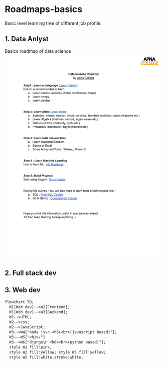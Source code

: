 # Roadmaps-basics
Basic level learning tree of different job profile.

## 1. Data Anlyst
Basics roadmap of data science
![alt text](https://github.com/soumalya-mondal99/Roadmaps-basics/blob/046b08758278fa376e0d95739aa8d50ebfd9304a/Data%20Science%20Roadmap.jpg)

## 2. Full stack dev

## 3. Web dev
```mermaid
flowchart TD;
  W1[Web dev]-->W2[Frontend];
  W1[Web dev]-->W3[Backend];
  W2-->HTML;
  W2-->css;
  W2-->JavaScript;
  W3-->W4["node js\n <h6><br>(javascript based)"];
  W3~~~W5["<h1>/"]
  W3-->W6["django\n <h6><br>(python based)"];
  style W1 fill:pink;
  style W2 fill:yellow; style W3 fill:yellow;
  style W5 fill:white,stroke:white;
```
